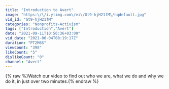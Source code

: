 ```yaml
---
title: "Introduction to Avert"
image: "https:\/\/i.ytimg.com\/vi\/Gt9-hjH21fM\/hqdefault.jpg"
vid_id: "Gt9-hjH21fM"
categories: "Nonprofits-Activism"
tags: ["Introduction","Avert"]
date: "2021-09-11T10:56:36+03:00"
vid_date: "2021-06-04T08:19:17Z"
duration: "PT2M6S"
viewcount: "398"
likeCount: "5"
dislikeCount: "0"
channel: "Avert"
---
```

{% raw %}Watch our video to find out who we are, what we do and why we do it, in just over two minutes.{% endraw %}
